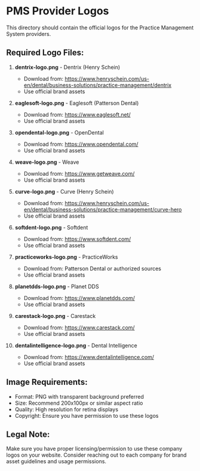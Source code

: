 # PMS Provider Logos

This directory should contain the official logos for the Practice Management System providers.

## Required Logo Files:

1. **dentrix-logo.png** - Dentrix (Henry Schein)
   - Download from: https://www.henryschein.com/us-en/dental/business-solutions/practice-management/dentrix
   - Use official brand assets

2. **eaglesoft-logo.png** - Eaglesoft (Patterson Dental)
   - Download from: https://www.eaglesoft.net/
   - Use official brand assets

3. **opendental-logo.png** - OpenDental
   - Download from: https://www.opendental.com/
   - Use official brand assets

4. **weave-logo.png** - Weave
   - Download from: https://www.getweave.com/
   - Use official brand assets

5. **curve-logo.png** - Curve (Henry Schein)
   - Download from: https://www.henryschein.com/us-en/dental/business-solutions/practice-management/curve-hero
   - Use official brand assets

6. **softdent-logo.png** - Softdent
   - Download from: https://www.softdent.com/
   - Use official brand assets

7. **practiceworks-logo.png** - PracticeWorks
   - Download from: Patterson Dental or authorized sources
   - Use official brand assets

8. **planetdds-logo.png** - Planet DDS
   - Download from: https://www.planetdds.com/
   - Use official brand assets

9. **carestack-logo.png** - Carestack
   - Download from: https://www.carestack.com/
   - Use official brand assets

10. **dentalintelligence-logo.png** - Dental Intelligence
    - Download from: https://www.dentalintelligence.com/
    - Use official brand assets

## Image Requirements:
- Format: PNG with transparent background preferred
- Size: Recommend 200x100px or similar aspect ratio
- Quality: High resolution for retina displays
- Copyright: Ensure you have permission to use these logos

## Legal Note:
Make sure you have proper licensing/permission to use these company logos on your website. Consider reaching out to each company for brand asset guidelines and usage permissions.
